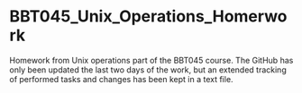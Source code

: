 # BBT045_Unix_Operations_Homerwork
Homework from Unix operations part of the BBT045 course.
The GitHub has only been updated the last two days of the work, but an extended tracking of performed tasks and changes has been kept in a text file. 
